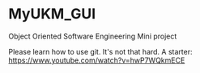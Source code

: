 # MyUKM_GUI
Object Oriented Software Engineering Mini project

Please learn how to use git. It's not that hard. A starter: https://www.youtube.com/watch?v=hwP7WQkmECE
